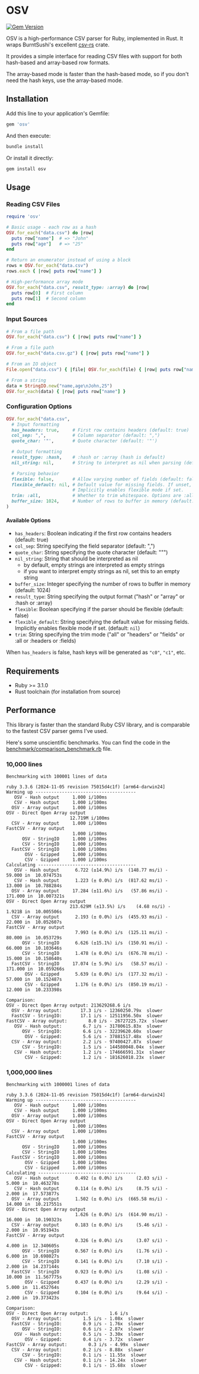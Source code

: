 # OSV

[![Gem Version](https://badge.fury.io/rb/osv.svg)](https://badge.fury.io/rb/osv)

OSV is a high-performance CSV parser for Ruby, implemented in Rust. It wraps BurntSushi's excellent [csv-rs](https://github.com/BurntSushi/rust-csv) crate.

It provides a simple interface for reading CSV files with support for both hash-based and array-based row formats.

The array-based mode is faster than the hash-based mode, so if you don't need the hash keys, use the array-based mode.

## Installation

Add this line to your application's Gemfile:

```ruby
gem 'osv'
```

And then execute:

```bash
bundle install
```

Or install it directly:

```bash
gem install osv
```

## Usage

### Reading CSV Files

```ruby
require 'osv'

# Basic usage - each row as a hash
OSV.for_each("data.csv") do |row|
  puts row["name"]  # => "John"
  puts row["age"]   # => "25"
end

# Return an enumerator instead of using a block
rows = OSV.for_each("data.csv")
rows.each { |row| puts row["name"] }

# High-performance array mode
OSV.for_each("data.csv", result_type: :array) do |row|
  puts row[0]  # First column
  puts row[1]  # Second column
end
```

### Input Sources

```ruby
# From a file path
OSV.for_each("data.csv") { |row| puts row["name"] }

# From a file path
OSV.for_each("data.csv.gz") { |row| puts row["name"] }

# From an IO object
File.open("data.csv") { |file| OSV.for_each(file) { |row| puts row["name"] } }

# From a string
data = StringIO.new("name,age\nJohn,25")
OSV.for_each(data) { |row| puts row["name"] }
```

### Configuration Options

```ruby
OSV.for_each("data.csv",
  # Input formatting
  has_headers: true,     # First row contains headers (default: true)
  col_sep: ",",          # Column separator (default: ",")
  quote_char: '"',       # Quote character (default: '"')

  # Output formatting
  result_type: :hash,    # :hash or :array (hash is default)
  nil_string: nil,       # String to interpret as nil when parsing (default: nil)

  # Parsing behavior
  flexible: false,       # Allow varying number of fields (default: false)
  flexible_default: nil, # Default value for missing fields. If unset, we ignore missing fields.
                         # Implicitly enables flexible mode if set.
  trim: :all,            # Whether to trim whitespace. Options are :all, :headers, or :fields (default: nil)
  buffer_size: 1024,     # Number of rows to buffer in memory (default: 1024)
)
```

#### Available Options

- `has_headers`: Boolean indicating if the first row contains headers (default: true)
- `col_sep`: String specifying the field separator (default: ",")
- `quote_char`: String specifying the quote character (default: "\"")
- `nil_string`: String that should be interpreted as nil
  - by default, empty strings are interpreted as empty strings
  - if you want to interpret empty strings as nil, set this to an empty string
- `buffer_size`: Integer specifying the number of rows to buffer in memory (default: 1024)
- `result_type`: String specifying the output format ("hash" or "array" or :hash or :array)
- `flexible`: Boolean specifying if the parser should be flexible (default: false)
- `flexible_default`: String specifying the default value for missing fields. Implicitly enables flexible mode if set. (default: `nil`)
- `trim`: String specifying the trim mode ("all" or "headers" or "fields" or :all or :headers or :fields)

When `has_headers` is false, hash keys will be generated as `"c0"`, `"c1"`, etc.

## Requirements

- Ruby >= 3.1.0
- Rust toolchain (for installation from source)

## Performance

This library is faster than the standard Ruby CSV library, and is comparable to the fastest CSV parser gems I've used.

Here's some unscientific benchmarks. You can find the code in the [benchmark/comparison_benchmark.rb](benchmark/comparison_benchmark.rb) file.

### 10,000 lines

```
Benchmarking with 100001 lines of data

ruby 3.3.6 (2024-11-05 revision 75015d4c1f) [arm64-darwin24]
Warming up --------------------------------------
   OSV - Hash output     1.000 i/100ms
   CSV - Hash output     1.000 i/100ms
  OSV - Array output     1.000 i/100ms
OSV - Direct Open Array output
                        12.719M i/100ms
  CSV - Array output     1.000 i/100ms
FastCSV - Array output
                         1.000 i/100ms
      OSV - StringIO     1.000 i/100ms
      CSV - StringIO     1.000 i/100ms
  FastCSV - StringIO     1.000 i/100ms
       OSV - Gzipped     1.000 i/100ms
       CSV - Gzipped     1.000 i/100ms
Calculating -------------------------------------
   OSV - Hash output      6.722 (±14.9%) i/s  (148.77 ms/i) -     59.000 in  10.074753s
   CSV - Hash output      1.223 (± 0.0%) i/s  (817.62 ms/i) -     13.000 in  10.788284s
  OSV - Array output     17.284 (±11.6%) i/s   (57.86 ms/i) -    171.000 in  10.007321s
OSV - Direct Open Array output
                        213.629M (±13.5%) i/s    (4.68 ns/i) -      1.921B in  10.005506s
  CSV - Array output      2.193 (± 0.0%) i/s  (455.93 ms/i) -     22.000 in  10.052607s
FastCSV - Array output
                          7.993 (± 0.0%) i/s  (125.11 ms/i) -     80.000 in  10.053729s
      OSV - StringIO      6.626 (±15.1%) i/s  (150.91 ms/i) -     66.000 in  10.103646s
      CSV - StringIO      1.478 (± 0.0%) i/s  (676.78 ms/i) -     15.000 in  10.158640s
  FastCSV - StringIO     17.074 (± 5.9%) i/s   (58.57 ms/i) -    171.000 in  10.059266s
       OSV - Gzipped      5.639 (± 0.0%) i/s  (177.32 ms/i) -     57.000 in  10.152487s
       CSV - Gzipped      1.176 (± 0.0%) i/s  (850.19 ms/i) -     12.000 in  10.233398s

Comparison:
OSV - Direct Open Array output: 213629268.6 i/s
  OSV - Array output:       17.3 i/s - 12360250.79x  slower
  FastCSV - StringIO:       17.1 i/s - 12511956.50x  slower
FastCSV - Array output:        8.0 i/s - 26727225.72x  slower
   OSV - Hash output:        6.7 i/s - 31780615.83x  slower
      OSV - StringIO:        6.6 i/s - 32239620.60x  slower
       OSV - Gzipped:        5.6 i/s - 37881517.48x  slower
  CSV - Array output:        2.2 i/s - 97400427.87x  slower
      CSV - StringIO:        1.5 i/s - 144580048.04x  slower
   CSV - Hash output:        1.2 i/s - 174666591.31x  slower
       CSV - Gzipped:        1.2 i/s - 181626018.23x  slower
```

### 1,000,000 lines

```
Benchmarking with 1000001 lines of data

ruby 3.3.6 (2024-11-05 revision 75015d4c1f) [arm64-darwin24]
Warming up --------------------------------------
   OSV - Hash output     1.000 i/100ms
   CSV - Hash output     1.000 i/100ms
  OSV - Array output     1.000 i/100ms
OSV - Direct Open Array output
                         1.000 i/100ms
  CSV - Array output     1.000 i/100ms
FastCSV - Array output
                         1.000 i/100ms
      OSV - StringIO     1.000 i/100ms
      CSV - StringIO     1.000 i/100ms
  FastCSV - StringIO     1.000 i/100ms
       OSV - Gzipped     1.000 i/100ms
       CSV - Gzipped     1.000 i/100ms
Calculating -------------------------------------
   OSV - Hash output      0.492 (± 0.0%) i/s     (2.03 s/i) -      5.000 in  10.463278s
   CSV - Hash output      0.114 (± 0.0%) i/s     (8.75 s/i) -      2.000 in  17.573877s
  OSV - Array output      1.502 (± 0.0%) i/s  (665.58 ms/i) -     14.000 in  10.217551s
OSV - Direct Open Array output
                          1.626 (± 0.0%) i/s  (614.90 ms/i) -     16.000 in  10.190323s
  CSV - Array output      0.183 (± 0.0%) i/s     (5.46 s/i) -      2.000 in  10.951943s
FastCSV - Array output
                          0.326 (± 0.0%) i/s     (3.07 s/i) -      4.000 in  12.340605s
      OSV - StringIO      0.567 (± 0.0%) i/s     (1.76 s/i) -      6.000 in  10.698027s
      CSV - StringIO      0.141 (± 0.0%) i/s     (7.10 s/i) -      2.000 in  14.237144s
  FastCSV - StringIO      0.923 (± 0.0%) i/s     (1.08 s/i) -     10.000 in  11.567775s
       OSV - Gzipped      0.437 (± 0.0%) i/s     (2.29 s/i) -      5.000 in  11.452764s
       CSV - Gzipped      0.104 (± 0.0%) i/s     (9.64 s/i) -      2.000 in  19.373423s

Comparison:
OSV - Direct Open Array output:        1.6 i/s
  OSV - Array output:        1.5 i/s - 1.08x  slower
  FastCSV - StringIO:        0.9 i/s - 1.76x  slower
      OSV - StringIO:        0.6 i/s - 2.87x  slower
   OSV - Hash output:        0.5 i/s - 3.30x  slower
       OSV - Gzipped:        0.4 i/s - 3.72x  slower
FastCSV - Array output:        0.3 i/s - 4.99x  slower
  CSV - Array output:        0.2 i/s - 8.88x  slower
      CSV - StringIO:        0.1 i/s - 11.55x  slower
   CSV - Hash output:        0.1 i/s - 14.24x  slower
       CSV - Gzipped:        0.1 i/s - 15.68x  slower
```
